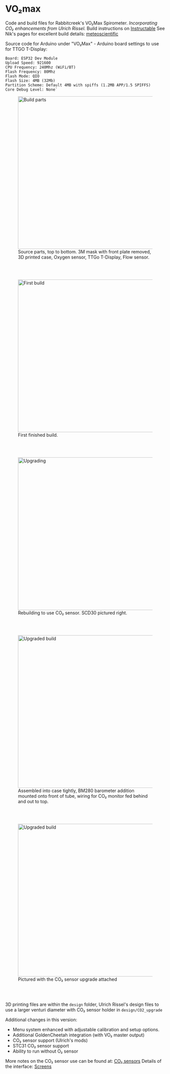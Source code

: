 # VO₂max
Code and build files for Rabbitcreek's VO₂Max Spirometer. _Incorporating CO₂ enhancements from Ulrich Rissel._
Build instructions on [Instructable](https://www.instructables.com/Accurate-VO2-Max-for-Zwift-and-Strava/)
See Nik's pages for excellent build details: [meteoscientific](https://github.com/meteoscientific/VO2max)

Source code for Arduino under "VO₂Max" - Arduino board settings to use for TTGO T-Display:

    Board: ESP32 Dev Module
    Upload Speed: 921600
    CPU Frequency: 240Mhz (WiFi/BT)
    Flash Frequency: 80Mhz
    Flash Mode: QIO
    Flash Size: 4MB (32Mb)
    Partition Scheme: Default 4MB with spiffs (1.2MB APP/1.5 SPIFFS)
    Core Debug Level: None`

<figure>
    <img src="/images/parts.jpg" width="640" height="480"
         alt="Build parts">
    <figcaption>Source parts, top to bottom. 3M mask with front plate removed, 3D printed case, Oxygen sensor, TTGo T-Display, Flow sensor.</figcaption>
</figure><br><br>
<figure>
    <img src="/images/built.jpg" width="640" height="480"
         alt="First build">
    <figcaption>First finished build.</figcaption>
</figure><br><br>
<figure>
    <img src="/images/upgrading.jpg" width="640" height="480"
         alt="Upgrading">
    <figcaption>Rebuilding to use CO₂ sensor. SCD30 pictured right.</figcaption>
</figure><br><br>
<figure>
    <img src="/images/casefilling.jpg" width="640" height="480"
         alt="Upgraded build">
    <figcaption>Assembled into case tightly, BM280 barometer addition mounted onto front of tube, wiring for CO₂ monitor fed behind and out to top.</figcaption>
</figure><br><br>
<figure>
    <img src="/images/built2.jpg" width="640" height="480"
         alt="Upgraded build">
    <figcaption>Pictured with the CO₂ sensor upgrade attached</figcaption>
</figure><br><br>

3D printing files are within the `design` folder, Ulrich Rissel's design files to use a larger venturi diameter with CO₂ sensor holder in `design/CO2_upgrade`

Additional changes in this version:
- Menu system enhanced with adjustable calibration and setup options.
- Additional GoldenCheetah integration (with VO₂ master output)
- CO₂ sensor support (Ulrich's mods)
- STC31 CO₂ sensor support
- Ability to run without O₂ sensor

More notes on the CO₂ sensor use can be found at: [CO₂ sensors](https://blog.ivor.org/2024/12/carbon-dioxide.html)
Details of the interface: [Screens](docs/screens.md)
